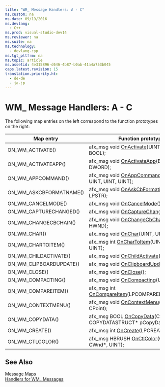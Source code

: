 ```yaml
---
title: "WM_ Message Handlers: A - C"
ms.custom: na
ms.date: 09/19/2016
ms.devlang: 
  - C++
ms.prod: visual-studio-dev14
ms.reviewer: na
ms.suite: na
ms.technology: 
  - devlang-cpp
ms.tgt_pltfrm: na
ms.topic: article
ms.assetid: 4e315896-d646-4b87-b0ab-41a4a753b045
caps.latest.revision: 15
translation.priority.ht: 
  - de-de
  - ja-jp
---
```

# WM_ Message Handlers: A - C
The following map entries on the left correspond to the function prototypes on the right:  
  
|Map entry|Function prototype|  
|---------------|------------------------|  
|ON_WM_ACTIVATE()|afx_msg void [OnActivate](../vs140/CWnd--OnActivate.md)(UINT, CWnd*, BOOL);|  
|ON_WM_ACTIVATEAPP()|afx_msg void [OnActivateApp](../vs140/CWnd--OnActivateApp.md)(BOOL, DWORD);|  
|ON_WM_APPCOMMAND()|afx_msg void [OnAppCommand](../vs140/CWnd--OnAppCommand.md)(CWnd*, UINT, UINT, UINT);|  
|ON_WM_ASKCBFORMATNAME()|afx_msg void [OnAskCbFormatName](../vs140/CWnd--OnAskCbFormatName.md)(UINT, LPSTR);|  
|ON_WM_CANCELMODE()|afx_msg void [OnCancelMode](../vs140/CWnd--OnCancelMode.md)();|  
|ON_WM_CAPTURECHANGED()|afx_msg void [OnCaptureChanged](../vs140/CWnd--OnCaptureChanged.md)(CWnd*);|  
|ON_WM_CHANGECBCHAIN()|afx_msg void [OnChangeCbChain](../vs140/CWnd--OnChangeCbChain.md)(HWND, HWND);|  
|ON_WM_CHAR()|afx_msg void [OnChar](../vs140/CWnd--OnChar.md)(UINT, UINT, UINT);|  
|ON_WM_CHARTOITEM()|afx_msg int [OnCharToItem](../vs140/CWnd--OnCharToItem.md)(UINT, CWnd*, UINT);|  
|ON_WM_CHILDACTIVATE()|afx_msg void [OnChildActivate](../vs140/CWnd--OnChildActivate.md)();|  
|ON_WM_CLIPBOARDUPDATE()|afx_msg void [OnClipboardUpdate](../vs140/CWnd--OnClipboardUpdate.md)();|  
|ON_WM_CLOSE()|afx_msg void [OnClose](../vs140/CWnd--OnClose.md)();|  
|ON_WM_COMPACTING()|afx_msg void [OnCompacting](../vs140/CWnd--OnCompacting.md)(UINT);|  
|ON_WM_COMPAREITEM()|afx_msg int [OnCompareItem](../vs140/CWnd--OnCompareItem.md)(LPCOMPAREITEMSTRUCT);|  
|ON_WM_CONTEXTMENU()|afx_msg void [OnContextMenu](../vs140/CWnd--OnContextMenu.md)(CWnd*, CPoint);|  
|ON_WM_COPYDATA()|afx_msg BOOL [OnCopyData](../vs140/CWnd--OnCopyData.md)(CWnd* pWnd, COPYDATASTRUCT\* pCopyDataStruct);|  
|ON_WM_CREATE()|afx_msg int [OnCreate](../vs140/CWnd--OnCreate.md)(LPCREATESTRUCT);|  
|ON_WM_CTLCOLOR()|afx_msg HBRUSH [OnCtlColor](../vs140/CWnd--OnCtlColor.md)(CDC*, CWnd\*, UINT);|  
  
## See Also  
 [Message Maps](../vs140/Message-Maps--MFC-.md)   
 [Handlers for WM_ Messages](../vs140/Handlers-for-WM_-Messages.md)